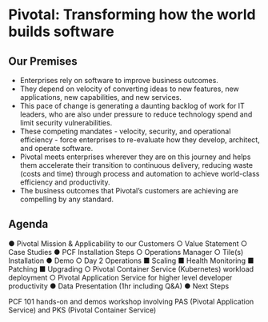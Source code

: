 # Pivotal: Transforming how the world builds software

## Our Premises
- Enterprises rely on software to improve business outcomes.
- They depend on velocity of converting ideas to new features, new applications, new capabilities, and new services.
- This pace of change is generating a daunting backlog of work for IT leaders, who are also under pressure to reduce technology spend and limit security vulnerabilities.
- These competing mandates - velocity, security, and operational efficiency - force enterprises to re-evaluate how they develop, architect, and operate software. 
- Pivotal meets enterprises wherever they are on this journey and helps them accelerate their transition to continuous delivery, reducing waste (costs and time) through process and automation to achieve world-class efficiency and productivity.
- The business outcomes that Pivotal’s customers are achieving are compelling by any standard.

## Agenda

● Pivotal Mission & Applicability to our Customers
     ○ Value Statement
     ○ Case Studies
● PCF Installation Steps
     ○ Operations Manager
     ○ Tile(s) Installation
● Demo
     ○ Day 2 Operations
        ■ Scaling
        ■ Health Monitoring
        ■ Patching
        ■ Upgrading
    ○ Pivotal Container Service (Kubernetes) workload deployment
    ○ Pivotal Application Service for higher level developer productivity
● Data Presentation (1hr including Q&A)
● Next Steps





PCF 101 hands-on and demos workshop involving PAS (Pivotal Application Service) and PKS (Pivotal Container Service)





# 
